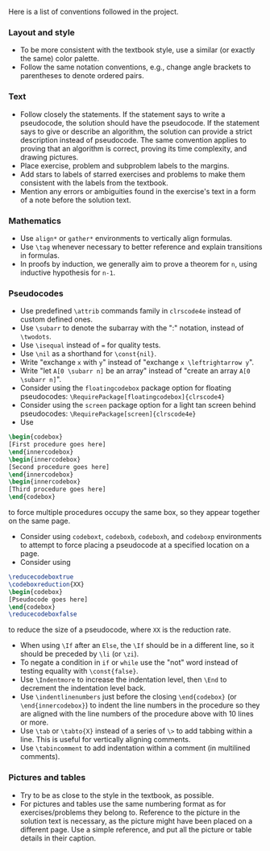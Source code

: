 Here is a list of conventions followed in the project.

### Layout and style
* To be more consistent with the textbook style, use a similar (or exactly the same) color palette.
* Follow the same notation conventions, e.g., change angle brackets to parentheses to denote ordered pairs.

### Text
* Follow closely the statements. If the statement says to write a pseudocode, the solution should have the pseudocode. If the statement says to give or describe an algorithm, the solution can provide a strict description instead of pseudocode. The same convention applies to proving that an algorithm is correct, proving its time complexity, and drawing pictures.
* Place exercise, problem and subproblem labels to the margins.
* Add stars to labels of starred exercises and problems to make them consistent with the labels from the textbook.
* Mention any errors or ambiguities found in the exercise's text in a form of a note before the solution text.

### Mathematics
* Use `align*` or `gather*` environments to vertically align formulas.
* Use `\tag` whenever necessary to better reference and explain transitions in formulas.
* In proofs by induction, we generally aim to prove a theorem for `n`, using inductive hypothesis for `n-1`.

### Pseudocodes
* Use predefined `\attrib` commands family in `clrscode4e` instead of custom defined ones.
* Use `\subarr` to denote the subarray with the ":" notation, instead of `\twodots`.
* Use `\isequal` instead of `=` for quality tests.
* Use `\nil` as a shorthand for `\const{nil}`.
* Write "exchange `x` with `y`" instead of "exchange `x \leftrightarrow y`".
* Write "let `A[0 \subarr n]` be an array" instead of "create an array `A[0 \subarr n]`".
* Consider using the `floatingcodebox` package option for floating pseudocodes: `\RequirePackage[floatingcodebox]{clrscode4}`
* Consider using the `screen` package option for a light tan screen behind pseudocodes: `\RequirePackage[screen]{clrscode4e}` 
* Use
```latex
\begin{codebox}
[First procedure goes here]
\end{innercodebox}
\begin{innercodebox}
[Second procedure goes here]
\end{innercodebox}
\begin{innercodebox}
[Third procedure goes here]
\end{codebox}
```
to force multiple procedures occupy the same box, so they appear together on the same page.
* Consider using `codeboxt`, `codeboxb`, `codeboxh`, and `codeboxp` environments to attempt to force placing a pseudocode at a specified location on a page.
* Consider using 
```latex
\reducecodeboxtrue
\codeboxreduction{XX}
\begin{codebox}
[Pseudocode goes here]
\end{codebox}
\reducecodeboxfalse
```
to reduce the size of a pseudocode, where `XX` is the reduction rate.
* When using `\If` after an `Else`, the `\If` should be in a different line, so it should be preceded by `\li` (or `\zi`).
* To negate a condition in `if` or `while` use the "not" word instead of testing equality with `\const{false}`.
* Use `\Indentmore` to increase the indentation level, then `\End` to decrement the indentation level back.
* Use `\indentlinenumbers` just before the closing `\end{codebox}` (or `\end{innercodebox}`) to indent the line numbers in the procedure so they are aligned with the line numbers of the procedure above with 10 lines or more.
* Use `\tab` or `\tabto{X}` instead of a series of `\>` to add tabbing within a line. This is useful for vertically aligning comments.
* Use `\tabincomment` to add indentation within a comment (in multilined comments).

### Pictures and tables
* Try to be as close to the style in the textbook, as possible.
* For pictures and tables use the same numbering format as for exercises/problems they belong to. Reference to the picture in the solution text is necessary, as the picture might have been placed on a different page. Use a simple reference, and put all the picture or table details in their caption.
